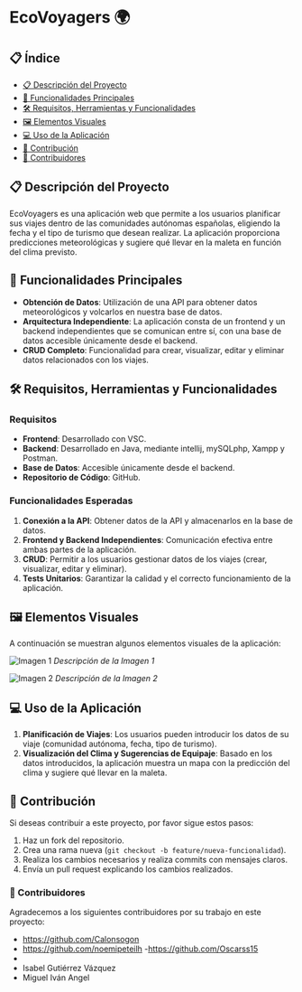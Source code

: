 # EcoVoyagers 🌍

## 📋 Índice

- [📋 Descripción del Proyecto](#-descripción-del-proyecto)
- [🚀 Funcionalidades Principales](#-funcionalidades-principales)
- [🛠️ Requisitos, Herramientas y Funcionalidades](#️-requisitos-herramientas-y-funcionalidades)
- [🖼️ Elementos Visuales](#elementos-visuales)
- [💻 Uso de la Aplicación](#-uso-de-la-aplicación)
- [🔧 Contribución](#-contribución)
- [👥 Contribuidores](#-contribuidores)

## 📋 Descripción del Proyecto

EcoVoyagers es una aplicación web que permite a los usuarios planificar sus viajes dentro de las comunidades autónomas españolas, eligiendo la fecha y el tipo de turismo que desean realizar. La aplicación proporciona predicciones meteorológicas y sugiere qué llevar en la maleta en función del clima previsto.

## 🚀 Funcionalidades Principales

- **Obtención de Datos**: Utilización de una API para obtener datos meteorológicos y volcarlos en nuestra base de datos.
- **Arquitectura Independiente**: La aplicación consta de un frontend y un backend independientes que se comunican entre sí, con una base de datos accesible únicamente desde el backend.
- **CRUD Completo**: Funcionalidad para crear, visualizar, editar y eliminar datos relacionados con los viajes.


## 🛠️ Requisitos, Herramientas y Funcionalidades

### Requisitos
- **Frontend**: Desarrollado con VSC.
- **Backend**: Desarrollado en Java, mediante intellij, mySQLphp, Xampp y Postman.
- **Base de Datos**: Accesible únicamente desde el backend.
- **Repositorio de Código**: GitHub.

### Funcionalidades Esperadas
1. **Conexión a la API**: Obtener datos de la API y almacenarlos en la base de datos.
2. **Frontend y Backend Independientes**: Comunicación efectiva entre ambas partes de la aplicación.
3. **CRUD**: Permitir a los usuarios gestionar datos de los viajes (crear, visualizar, editar y eliminar).
4. **Tests Unitarios**: Garantizar la calidad y el correcto funcionamiento de la aplicación.


## 🖼️ Elementos Visuales

A continuación se muestran algunos elementos visuales de la aplicación:

![Imagen 1](url_a_imagen1)
_Descripción de la Imagen 1_

![Imagen 2](url_a_imagen2)
_Descripción de la Imagen 2_

## 💻 Uso de la Aplicación

1. **Planificación de Viajes**: Los usuarios pueden introducir los datos de su viaje (comunidad autónoma, fecha, tipo de turismo).
2. **Visualización del Clima y Sugerencias de Equipaje**: Basado en los datos introducidos, la aplicación muestra un mapa con la predicción del clima y sugiere qué llevar en la maleta.

## 🔧 Contribución

Si deseas contribuir a este proyecto, por favor sigue estos pasos:
1. Haz un fork del repositorio.
2. Crea una rama nueva (`git checkout -b feature/nueva-funcionalidad`).
3. Realiza los cambios necesarios y realiza commits con mensajes claros.
4. Envía un pull request explicando los cambios realizados.

### 👥 Contribuidores

Agradecemos a los siguientes contribuidores por su trabajo en este proyecto:
- https://github.com/Calonsogon
- https://github.com/noemipeteilh
-https://github.com/Oscarss15
-
- Isabel Gutiérrez Vázquez
- Miguel Iván Angel


